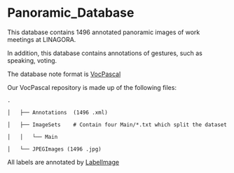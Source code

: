 # Panoramic_Database

This database contains 1496 annotated panoramic images of work meetings at LINAGORA.

In addition, this database contains annotations of gestures, such as speaking, voting.

The database note format is [VocPascal](https://medium.com/towards-artificial-intelligence/understanding-coco-and-pascal-voc-annotations-for-object-detection-bb8ffbbb36e3)

Our VocPascal repository is made up of the following files:

```
.

│   ├── Annotations  (1496 .xml)

│   ├── ImageSets    # Contain four Main/*.txt which split the dataset

│   │   └── Main    

│   └── JPEGImages (1496 .jpg)

```

All labels are annotated by [LabelImage](https://github.com/tzutalin/labelImg)
